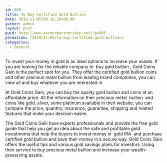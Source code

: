 ```yaml
---
id: 605
title: To Buy Certified Gold Bullion
date: 2010-11-05T08:16:18+00:00
author: admin
layout: post
guid: http://www.ascendpartnership.net/?p=605
permalink: /2010/11/05/to-buy-certified-gold-bullion/
categories:
  - General
---
```

To invest your money in gold is an ideal options to increase your assets. If you are looking for the reliable company to &nbsp;buy gold bullion&nbsp;, Gold Coins Gain is the perfect spot for you. They offer the certified gold bullion coins and other precious metal bullion from leading brand companies, you can view all and buy whatever you are interested in.

At Gold Coins Gain, you can buy the quality gold bullion and coins at an affordable price. All the information on their precious metal &nbsp;bullion&nbsp; and coins like gold, silver, some platinum available in their website, you can compare the price, quantity, insurance, guarantee, shipping and related features that make your decision easier.

The Gold Coins Gain have experts professionals and provide the free gold guide that help you get an idea about the safe and profitable gold investments that help the buyers to invest money in &nbsp;gold IRA&nbsp; and purchase certified gold bullion and save their money in a secure way. Gold Coins Gain offers the useful tips and various gold savings plans for investors. Using their service to buy precious metal bullion and increase your wealth-preserving assets.